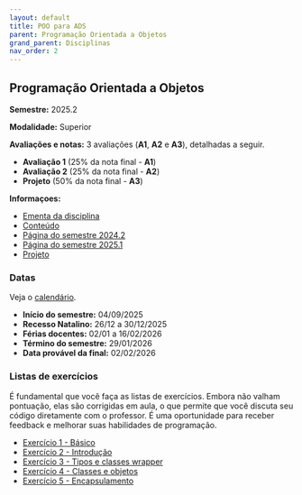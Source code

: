 ```yaml
---
layout: default
title: POO para ADS
parent: Programação Orientada a Objetos
grand_parent: Disciplinas
nav_order: 2
---
```


## Programação Orientada a Objetos

**Semestre:** 2025.2

**Modalidade:** Superior

**Avaliações e notas:** 3 avaliações (**A1**, **A2** e **A3**), detalhadas a seguir.

- **Avaliação 1** (25% da nota final - **A1**)
- **Avaliação 2** (25% da nota final - **A2**)
- **Projeto** (50% da nota final - **A3**)

**Informaçoes:**

- [Ementa da disciplina](https://estudante.ifpb.edu.br/media/cursos/346/disciplina/POO.pdf)
- [Conteúdo](/content/poo/superior/conteudo.html)
- [Página do semestre 2024.2](/content/poo-ads-20242.html)
- [Página do semestre 2025.1](/content/poo-ads-20251.html)
- [Projeto](/content/poo/superior/projeto.html)

### Datas

Veja o [calendário](/content/poo/superior/calendario.html).

- **Início do semestre:** 04/09/2025
- **Recesso Natalino:** 26/12 a 30/12/2025
- **Férias docentes:** 02/01 a 16/02/2026
- **Término do semestre:** 29/01/2026
- **Data provável da final:** 02/02/2026

### Listas de exercícios

É fundamental que você faça as listas de exercícios. Embora não valham pontuação, elas são corrigidas em aula, o que permite que você discuta seu código diretamente com o professor. É uma oportunidade para receber feedback e melhorar suas habilidades de programação.

- [Exercício 1 - Básico](https://www.notion.so/antoniodias/Primeiros-passos-269f7a87729180308b5fdd5a2620ce97)
- [Exercício 2 - Introdução](/content/poo/superior/0-complementares.html)
- [Exercício 3 - Tipos e classes wrapper](/content/poo/superior/ex-tipos.html)
- [Exercício 4 - Classes e objetos](/content/poo/superior/ex-classes-e-objetos.html)
- [Exercício 5 - Encapsulamento](/content/poo/superior/2-encapsulamento-20242.html)
